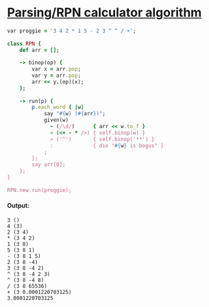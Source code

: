 [1]: http://rosettacode.org/wiki/Parsing/RPN_calculator_algorithm

# [Parsing/RPN calculator algorithm][1]

```ruby
var proggie = '3 4 2 * 1 5 - 2 3 ^ ^ / +';
 
class RPN {
    def arr = [];
 
    -> binop(op) {
        var x = arr.pop;
        var y = arr.pop;
        arr << y.(op)(x);
    };
 
    -> run(p) {
        p.each_word { |w|
            say "#{w} (#{arr})";
            given(w)
              ~ (/\d/)      { arr << w.to_f }
              ~ (<+ - * />) { self.binop(w) }
              > ('^')       { self.binop('**') }
              :             { die "#{w} is bogus" }
            ;
        };
        say arr[0];
    };
}
 
RPN.new.run(proggie);
```

#### Output:
```
3 ()
4 (3)
2 (3 4)
* (3 4 2)
1 (3 8)
5 (3 8 1)
- (3 8 1 5)
2 (3 8 -4)
3 (3 8 -4 2)
^ (3 8 -4 2 3)
^ (3 8 -4 8)
/ (3 8 65536)
+ (3 0.0001220703125)
3.0001220703125
```
